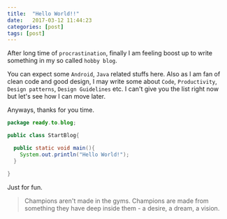 ```yaml
---
title:  "Hello World!!"
date:   2017-03-12 11:44:23
categories: [post]
tags: [post]
---
```

After long time of `procrastination`, finally I am feeling boost up to write something in my so called `hobby blog`.

You can expect some `Android`, `Java` related stuffs here. Also as I am fan of clean code and good design, I may write some about `Code`, `Productivity`, `Design patterns`, `Design Guidelines` etc. I can't give you the list right now but let's see how I can move later.

Anyways, thanks for you time.

```java
package ready.to.blog;

public class StartBlog{

  public static void main(){
    System.out.println("Hello World!");
  }

}
```

Just for fun.

>Champions aren't made in the gyms. Champions are made from something they have deep inside them - a desire, a dream, a vision.
